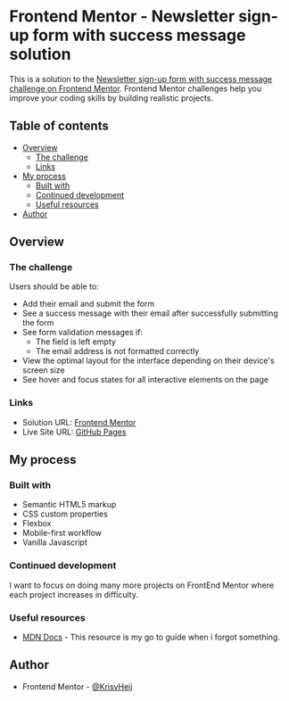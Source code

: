 # Frontend Mentor - Newsletter sign-up form with success message solution

This is a solution to the [Newsletter sign-up form with success message challenge on Frontend Mentor](https://www.frontendmentor.io/challenges/newsletter-signup-form-with-success-message-3FC1AZbNrv). Frontend Mentor challenges help you improve your coding skills by building realistic projects.

## Table of contents

- [Overview](#overview)
  - [The challenge](#the-challenge)
  - [Links](#links)
- [My process](#my-process)
  - [Built with](#built-with)
  - [Continued development](#continued-development)
  - [Useful resources](#useful-resources)
- [Author](#author)

## Overview

### The challenge

Users should be able to:

- Add their email and submit the form
- See a success message with their email after successfully submitting the form
- See form validation messages if:
  - The field is left empty
  - The email address is not formatted correctly
- View the optimal layout for the interface depending on their device's screen size
- See hover and focus states for all interactive elements on the page

### Links

- Solution URL: [Frontend Mentor](https://www.frontendmentor.io/solutions/newsletter-signup-form-with-success-message-XzuR69Hxl1)
- Live Site URL: [GitHub Pages](https://krisvheij.github.io/newsletter-signup-form-with-success-message/)

## My process

### Built with

- Semantic HTML5 markup
- CSS custom properties
- Flexbox
- Mobile-first workflow
- Vanilla Javascript

### Continued development

I want to focus on doing many more projects on FrontEnd Mentor where each project increases in difficulty.

### Useful resources

- [MDN Docs](https://developer.mozilla.org/en-US/) - This resource is my go to guide when i forgot something.

## Author

- Frontend Mentor - [@KrisvHeij](https://www.frontendmentor.io/profile/KrisvHeij)
